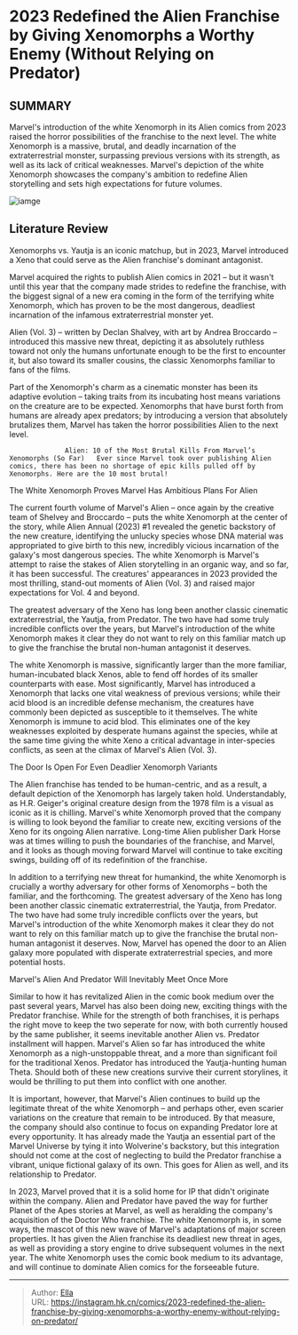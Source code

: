 # 2023 Redefined the Alien Franchise by Giving Xenomorphs a Worthy Enemy (Without Relying on Predator)


## SUMMARY 



  Marvel&#39;s introduction of the white Xenomorph in its Alien comics from 2023 raised the horror possibilities of the franchise to the next level.   The white Xenomorph is a massive, brutal, and deadly incarnation of the extraterrestrial monster, surpassing previous versions with its strength, as well as its lack of critical weaknesses.   Marvel&#39;s depiction of the white Xenomorph showcases the company&#39;s ambition to redefine Alien storytelling and sets high expectations for future volumes.  

![iamge](https://static1.srcdn.com/wordpress/wp-content/uploads/2023/11/white-xenomorph-yutani.jpg)

## Literature Review

Xenomorphs vs. Yautja is an iconic matchup, but in 2023, Marvel introduced a Xeno that could serve as the Alien franchise&#39;s dominant antagonist.




Marvel acquired the rights to publish Alien comics in 2021 – but it wasn&#39;t until this year that the company made strides to redefine the franchise, with the biggest signal of a new era coming in the form of the terrifying white Xenomorph, which has proven to be the most dangerous, deadliest incarnation of the infamous extraterrestrial monster yet.




Alien (Vol. 3) – written by Declan Shalvey, with art by Andrea Broccardo – introduced this massive new threat, depicting it as absolutely ruthless toward not only the humans unfortunate enough to be the first to encounter it, but also toward its smaller cousins, the classic Xenomorphs familiar to fans of the films.

          

Part of the Xenomorph&#39;s charm as a cinematic monster has been its adaptive evolution – taking traits from its incubating host means variations on the creature are to be expected. Xenomorphs that have burst forth from humans are already apex predators; by introducing a version that absolutely brutalizes them, Marvel has taken the horror possibilities Alien to the next level.

                  Alien: 10 of the Most Brutal Kills From Marvel’s Xenomorphs (So Far)   Ever since Marvel took over publishing Alien comics, there has been no shortage of epic kills pulled off by Xenomorphs. Here are the 10 most brutal!    





 The White Xenomorph Proves Marvel Has Ambitious Plans For Alien 
         

The current fourth volume of Marvel&#39;s Alien – once again by the creative team of Shelvey and Broccardo – puts the white Xenomorph at the center of the story, while Alien Annual (2023) #1 revealed the genetic backstory of the new creature, identifying the unlucky species whose DNA material was appropriated to give birth to this new, incredibly vicious incarnation of the galaxy&#39;s most dangerous species. The white Xenomorph is Marvel&#39;s attempt to raise the stakes of Alien storytelling in an organic way, and so far, it has been successful. The creatures&#39; appearances in 2023 provided the most thrilling, stand-out moments of Alien (Vol. 3) and raised major expectations for Vol. 4 and beyond.



The greatest adversary of the Xeno has long been another classic cinematic extraterrestrial, the Yautja, from Predator. The two have had some truly incredible conflicts over the years, but Marvel&#39;s introduction of the white Xenomorph makes it clear they do not want to rely on this familiar match up to give the franchise the brutal non-human antagonist it deserves.







The white Xenomorph is massive, significantly larger than the more familiar, human-incubated black Xenos, able to fend off hordes of its smaller counterparts with ease. Most significantly, Marvel has introduced a Xenomorph that lacks one vital weakness of previous versions; while their acid blood is an incredible defense mechanism, the creatures have commonly been depicted as susceptible to it themselves. The white Xenomorph is immune to acid blod. This eliminates one of the key weaknesses exploited by desperate humans against the species, while at the same time giving the white Xeno a critical advantage in inter-species conflicts, as seen at the climax of Marvel&#39;s Alien (Vol. 3).



 The Door Is Open For Even Deadlier Xenomorph Variants 


          

The Alien franchise has tended to be human-centric, and as a result, a default depiction of the Xenomorph has largely taken hold. Understandably, as H.R. Geiger&#39;s original creature design from the 1978 film is a visual as iconic as it is chilling. Marvel&#39;s white Xenomorph proved that the company is willing to look beyond the familiar to create new, exciting versions of the Xeno for its ongoing Alien narrative. Long-time Alien publisher Dark Horse was at times willing to push the boundaries of the franchise, and Marvel, and it looks as though moving forward Marvel will continue to take exciting swings, building off of its redefinition of the franchise.




In addition to a terrifying new threat for humankind, the white Xenomorph is crucially a worthy adversary for other forms of Xenomorphs – both the familiar, and the forthcoming. The greatest adversary of the Xeno has long been another classic cinematic extraterrestrial, the Yautja, from Predator. The two have had some truly incredible conflicts over the years, but Marvel&#39;s introduction of the white Xenomorph makes it clear they do not want to rely on this familiar match up to give the franchise the brutal non-human antagonist it deserves. Now, Marvel has opened the door to an Alien galaxy more populated with disperate extraterrestrial species, and more potential hosts.



 Marvel&#39;s Alien And Predator Will Inevitably Meet Once More 
         

Similar to how it has revitalized Alien in the comic book medium over the past several years, Marvel has also been doing new, exciting things with the Predator franchise. While for the strength of both franchises, it is perhaps the right move to keep the two seperate for now, with both currently housed by the same publisher, it seems inevitable another Alien vs. Predator installment will happen. Marvel&#39;s Alien so far has introduced the white Xenomorph as a nigh-unstoppable threat, and a more than significant foil for the traditional Xenos. Predator has introduced the Yautja-hunting human Theta. Should both of these new creations survive their current storylines, it would be thrilling to put them into conflict with one another.




It is important, however, that Marvel&#39;s Alien continues to build up the legitimate threat of the white Xenomorph – and perhaps other, even scarier variations on the creature that remain to be introduced. By that measure, the company should also continue to focus on expanding Predator lore at every opportunity. It has already made the Yautja an essential part of the Marvel Universe by tying it into Wolverine&#39;s backstory, but this integration should not come at the cost of neglecting to build the Predator franchise a vibrant, unique fictional galaxy of its own. This goes for Alien as well, and its relationship to Predator.

In 2023, Marvel proved that it is a solid home for IP that didn&#39;t originate within the company. Alien and Predator have paved the way for further Planet of the Apes stories at Marvel, as well as heralding the company&#39;s acquisition of the Doctor Who franchise. The white Xenomorph is, in some ways, the mascot of this new wave of Marvel&#39;s adaptations of major screen properties. It has given the Alien franchise its deadliest new threat in ages, as well as providing a story engine to drive subsequent volumes in the next year. The white Xenomorph uses the comic book medium to its advantage, and will continue to dominate Alien comics for the forseeable future.






---

> Author: [Ella](https://instagram.hk.cn/)  
> URL: https://instagram.hk.cn/comics/2023-redefined-the-alien-franchise-by-giving-xenomorphs-a-worthy-enemy-without-relying-on-predator/  

